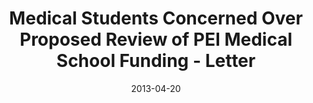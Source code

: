 ---
title: "Medical Students Concerned Over Proposed Review of PEI Medical School Funding - Letter"
link: "/files/press-releases/archived/Press Letter - PEI Guardian.pdf"
month: "April"
year: 2013
date: 2013-04-20
day: 20
lang: "en"
---